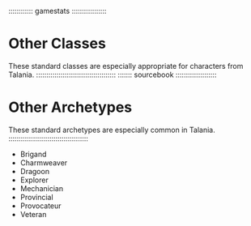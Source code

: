 :::::::::::: gamestats :::::::::::::::::
# Other Classes

These standard classes are especially appropriate for characters from Talania.
:::::::::::::::::::::::::::::::::::::::
::::::: sourcebook ::::::::::::::::::::
# Other Archetypes

These standard archetypes are especially common in Talania.
:::::::::::::::::::::::::::::::::::::::

  - Brigand
  - Charmweaver
  - Dragoon
  - Explorer
  - Mechanician
  - Provincial
  - Provocateur
  - Veteran

